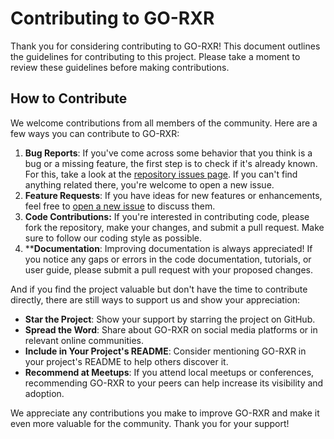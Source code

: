 # Contributing to GO-RXR

Thank you for considering contributing to GO-RXR! This document outlines the guidelines for contributing to this project. Please take a moment to review these guidelines before making contributions.

## How to Contribute

We welcome contributions from all members of the community. Here are a few ways you can contribute to GO-RXR:

1.  **Bug Reports**: If you've come across some behavior that you think is a bug or a missing feature, the first step is to check if it's already known. For this, take a look at the [repository issues page](https://github.com/lucaskorol21/GO-RXR/issues). If you can't find anything related there, you're welcome to open a new issue.
2.  **Feature Requests**: If you have ideas for new features or enhancements, feel free to [open a new issue](https://github.com/lucaskorol21/GO-RXR/issues) to discuss them.
3.  **Code Contributions:** If you're interested in contributing code, please fork the repository, make your changes, and submit a pull request. Make sure to follow our coding style as possible.
4. ****Documentation**: Improving documentation is always appreciated! If you notice any gaps or errors in the code documentation, tutorials, or user guide, please submit a pull request with your proposed changes.

And if you find the project valuable but don't have the time to contribute directly, there are still ways to support us and show your appreciation:

-   **Star the Project**: Show your support by starring the project on GitHub.
-   **Spread the Word**: Share about GO-RXR on social media platforms or in relevant online communities.
-   **Include in Your Project's README**: Consider mentioning GO-RXR in your project's README to help others discover it.
-   **Recommend at Meetups**: If you attend local meetups or conferences, recommending GO-RXR to your peers can help increase its visibility and adoption.

We appreciate any contributions you make to improve GO-RXR and make it even more valuable for the community. Thank you for your support!
